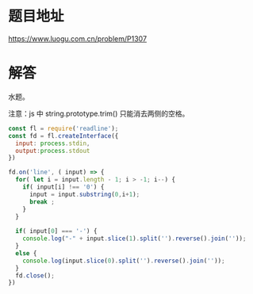# 题目地址
https://www.luogu.com.cn/problem/P1307

# 解答
水题。

注意：js 中 string.prototype.trim() 只能消去两侧的空格。

```javascript
const fl = require('readline');
const fd = fl.createInterface({
  input: process.stdin,
  output:process.stdout
})

fd.on('line', ( input) => {
  for( let i = input.length - 1; i > -1; i--) {
    if( input[i] !== '0') {
      input = input.substring(0,i+1);
      break ;
    }
  }
  
  if( input[0] === '-') {
    console.log("-" + input.slice(1).split('').reverse().join(''));
  }
  else {
    console.log(input.slice(0).split('').reverse().join(''));
  }
  fd.close();
})
```
